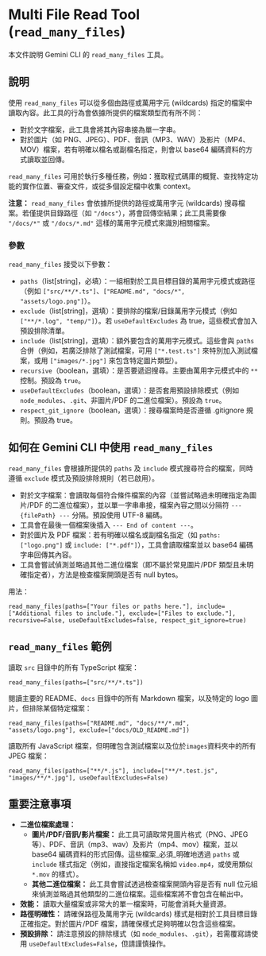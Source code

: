 # Multi File Read Tool (`read_many_files`)

本文件說明 Gemini CLI 的 `read_many_files` 工具。

## 說明

使用 `read_many_files` 可以從多個由路徑或萬用字元 (wildcards) 指定的檔案中讀取內容。此工具的行為會依據所提供的檔案類型而有所不同：

- 對於文字檔案，此工具會將其內容串接為單一字串。
- 對於圖片（如 PNG、JPEG）、PDF、音訊（MP3、WAV）及影片（MP4、MOV）檔案，若有明確以檔名或副檔名指定，則會以 base64 編碼資料的方式讀取並回傳。

`read_many_files` 可用於執行多種任務，例如：獲取程式碼庫的概覽、查找特定功能的實作位置、審查文件，或從多個設定檔中收集 context。

**注意：** `read_many_files` 會依據所提供的路徑或萬用字元 (wildcards) 搜尋檔案。若僅提供目錄路徑（如 `"/docs"`），將會回傳空結果；此工具需要像 `"/docs/*"` 或 `"/docs/*.md"` 這樣的萬用字元模式來識別相關檔案。

### 參數

`read_many_files` 接受以下參數：

- `paths`（list[string]，必填）：一組相對於工具目標目錄的萬用字元模式或路徑（例如 `["src/**/*.ts"]`、`["README.md", "docs/*", "assets/logo.png"]`）。
- `exclude`（list[string]，選填）：要排除的檔案/目錄萬用字元模式（例如 `["**/*.log", "temp/"]`）。若 `useDefaultExcludes` 為 true，這些模式會加入預設排除清單。
- `include`（list[string]，選填）：額外要包含的萬用字元模式。這些會與 `paths` 合併（例如，若廣泛排除了測試檔案，可用 `["*.test.ts"]` 來特別加入測試檔案，或用 `["images/*.jpg"]` 來包含特定圖片類型）。
- `recursive`（boolean，選填）：是否要遞迴搜尋。主要由萬用字元模式中的 `**` 控制。預設為 `true`。
- `useDefaultExcludes`（boolean，選填）：是否套用預設排除模式（例如 `node_modules`、`.git`、非圖片/PDF 的二進位檔案）。預設為 `true`。
- `respect_git_ignore`（boolean，選填）：搜尋檔案時是否遵循 .gitignore 規則。預設為 true。

## 如何在 Gemini CLI 中使用 `read_many_files`

`read_many_files` 會根據所提供的 `paths` 及 `include` 模式搜尋符合的檔案，同時遵循 `exclude` 模式及預設排除規則（若已啟用）。

- 對於文字檔案：會讀取每個符合條件檔案的內容（並嘗試略過未明確指定為圖片/PDF 的二進位檔案），並以單一字串串接，檔案內容之間以分隔符 `--- {filePath} ---` 分隔。預設使用 UTF-8 編碼。
- 工具會在最後一個檔案後插入 `--- End of content ---`。
- 對於圖片及 PDF 檔案：若有明確以檔名或副檔名指定（如 `paths: ["logo.png"]` 或 `include: ["*.pdf"]`），工具會讀取檔案並以 base64 編碼字串回傳其內容。
- 工具會嘗試偵測並略過其他二進位檔案（即不屬於常見圖片/PDF 類型且未明確指定者），方法是檢查檔案開頭是否有 null bytes。

用法：

```
read_many_files(paths=["Your files or paths here."], include=["Additional files to include."], exclude=["Files to exclude."], recursive=False, useDefaultExcludes=false, respect_git_ignore=true)
```

## `read_many_files` 範例

讀取 `src` 目錄中的所有 TypeScript 檔案：

```
read_many_files(paths=["src/**/*.ts"])
```

閱讀主要的 README、`docs` 目錄中的所有 Markdown 檔案，以及特定的 logo 圖片，但排除某個特定檔案：

```
read_many_files(paths=["README.md", "docs/**/*.md", "assets/logo.png"], exclude=["docs/OLD_README.md"])
```

讀取所有 JavaScript 檔案，但明確包含測試檔案以及位於`images`資料夾中的所有 JPEG 檔案：

```
read_many_files(paths=["**/*.js"], include=["**/*.test.js", "images/**/*.jpg"], useDefaultExcludes=False)
```

## 重要注意事項

- **二進位檔案處理：**
  - **圖片/PDF/音訊/影片檔案：** 此工具可讀取常見圖片格式（PNG、JPEG 等）、PDF、音訊（mp3、wav）及影片（mp4、mov）檔案，並以 base64 編碼資料的形式回傳。這些檔案_必須_明確地透過 `paths` 或 `include` 樣式指定（例如，直接指定檔案名稱如 `video.mp4`，或使用類似 `*.mov` 的樣式）。
  - **其他二進位檔案：** 此工具會嘗試透過檢查檔案開頭內容是否有 null 位元組來偵測並略過其他類型的二進位檔案。這些檔案將不會包含在輸出中。
- **效能：** 讀取大量檔案或非常大的單一檔案時，可能會消耗大量資源。
- **路徑明確性：** 請確保路徑及萬用字元 (wildcards) 樣式是相對於工具目標目錄正確指定。對於圖片/PDF 檔案，請確保樣式足夠明確以包含這些檔案。
- **預設排除：** 請注意預設的排除樣式（如 `node_modules`、`.git`），若需覆寫請使用 `useDefaultExcludes=False`，但請謹慎操作。
